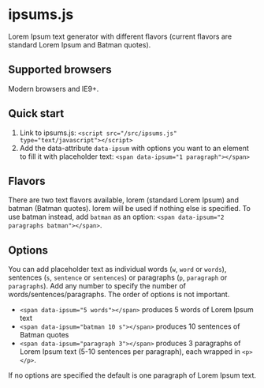 ipsums.js
=========

Lorem Ipsum text generator with different flavors (current flavors are standard Lorem Ipsum and Batman quotes).

Supported browsers
------------------

Modern browsers and IE9+.

Quick start
-----------

1. Link to ipsums.js: `<script src="/src/ipsums.js" type="text/javascript"></script>`
2. Add the data-attribute `data-ipsum` with options you want to an element to fill it with placeholder text: `<span data-ipsum="1 paragraph"></span>`

Flavors
-------

There are two text flavors available, lorem (standard Lorem Ipsum) and batman (Batman quotes). lorem will be used if nothing else is specified. To use batman instead, add `batman` as an option: `<span data-ipsum="2 paragraphs batman"></span>`.

Options
-------

You can add placeholder text as individual words (`w`, `word` or `words`), sentences (`s`, `sentence` or `sentences`) or paragraphs (`p`, `paragraph` or `paragraphs`). Add any number to specify the number of words/sentences/paragraphs. The order of options is not important.

* `<span data-ipsum="5 words"></span>` produces 5 words of Lorem Ipsum text
* `<span data-ipsum="batman 10 s"></span>` produces 10 sentences of Batman quotes
* `<span data-ipsum="paragraph 3"></span>` produces 3 paragraphs of Lorem Ipsum text (5-10 sentences per paragraph), each wrapped in `<p></p>`. 

If no options are specified the default is one paragraph of Lorem Ipsum text.


